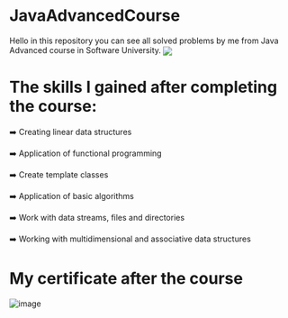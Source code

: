 # JavaAdvancedCourse
Hello in this repository you can see all solved problems by me from Java Advanced course in Software University. 
<img align="center" src="![image](https://github.com/StefanHristov1997/Java_Advanced_Course/assets/133797718/16a80cba-a233-4be2-a630-a46339e0083d)
" />

# Тhe skills I gained after completing the course:
➡️ Creating linear data structures

➡️ Application of functional programming

➡️ Create template classes

➡️ Application of basic algorithms

➡️ Work with data streams, files and directories

➡️ Working with multidimensional and associative data structures

#  My certificate after the course
  ![image](https://github.com/StefanHristov1997/Java_Advanced_Course/assets/133797718/c13421c3-a433-409f-845c-ca7f0d3e30fb)


